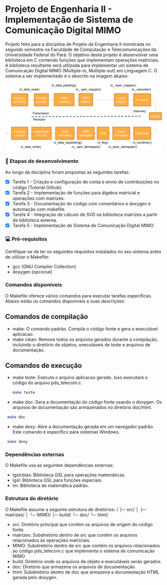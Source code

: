 # Projeto de Engenharia II - Implementação de Sistema de Comunicação Digital MIMO

Projeto feito para a disciplina de Projeto de Engenharia II ministrada no segundo semestre na Faculdade de Computação e Telecomunicações da Universidade Federal do Pará. O objetivo deste projeto é desenvolver uma biblioteca em C contendo funções que implementam operações matriciais. A biblioteca resultante será utilizada para implementar um sistema de Comunicação Digital MIMO (Multiple-in, Multiple-out) em Linguagem C. O sistema a ser implementado é o descrito na imagem abaixo:

<img src="doc/figures/mimosystem.png" alt="mimo-implementação">

### 🚀 Etapas de desenvolvimento

Ao longo da disciplina foram propostas as seguintes tarefas:

- [x] Tarefa 1 - Criação e configuração de conta e envio de contribuições no código (Tutorial Github).
- [x] Tarefa 2 - Implementação de funções para álgebra matricial e operações com matrizes.	
- [x] Tarefa 3 - Documentação do código com comentários e doxygen e automação com makefile.
- [x] Tarefa 4 - Integração de cálculo de SVD na biblioteca matrizes a partir de biblioteca externa.
- [x] Tarefa 5 - Implementação de Sistema de Comunicação Digital MIMO

### 💻 Pré-requisitos
Certifique-se de ter os seguintes requisitos instalados no seu sistema antes de utilizar o Makefile:

* gcc (GNU Compiler Collection)
* doxygen (opcional)

### Comandos disponíveis
O Makefile oferece vários comandos para executar tarefas específicas. Abaixo estão os comandos disponíveis e suas descrições:

## Comandos de compilação
- make: O comando padrão. Compila o código fonte e gera o executável aplicacao.
- make clean: Remove todos os arquivos gerados durante a compilação, incluindo o diretório de objetos, executáveis de teste e arquivos de documentação.

## Comandos de execução
* make teste: Executa o arquivo aplicacao gerado. Isso executará o código do arquivo pds_telecom.c.
  ```sh
  make teste
  ```

* make doc: Gera a documentação do código fonte usando o doxygen. Os arquivos de documentação são armazenados no diretório doc/html.
 ```sh
  make doc
  ```
* make doxy: Abre a documentação gerada em um navegador padrão. Este comando é específico para sistemas Windows.
 ```sh
  make doxy
  ```
  
### Dependências externas
O Makefile usa as seguintes dependências externas:

- lgslcblas: Biblioteca GSL para operações matemáticas.
- lgsl: Biblioteca GSL para funções especiais.
- lm: Biblioteca de matemática padrão.

### Estrutura do diretório
O Makefile assume a seguinte estrutura de diretórios:
/
├─ src/
│   ├─ matrizes/
│   └─ MIMO/
├─ build/
└─ doc/
    └─ html/

- src: Diretório principal que contém os arquivos de origem do código fonte.
- matrizes: Subdiretório dentro de src que contém os arquivos relacionados às operações matriciais.
- MIMO: Subdiretório dentro de src que contém os arquivos relacionados ao código pds_telecom.c que implementa o sistema de comunicação MIMO
- build: Diretório onde os arquivos de objeto e executáveis serão gerados.
- doc: Diretório que armazena os arquivos de documentação.
- html: Subdiretório dentro de doc que armazena a documentação HTML gerada pelo doxygen.

